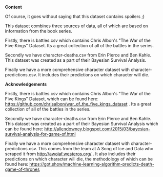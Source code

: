 <b>Content</b>

Of course, it goes without saying that this dataset contains spoilers ;)

This dataset combines three sources of data, all of which are based on information from the book series.

Firstly, there is battles.csv which contains Chris Albon's "The War of the Five Kings" Dataset. Its a great collection of all of the battles in the series.

Secondly we have character-deaths.csv from Erin Pierce and Ben Kahle. This dataset was created as a part of their Bayesian Survival Analysis.

Finally we have a more comprehensive character dataset with character-predictions.csv. It includes their predictions on which character will die.

<b>Acknowledgements</b>

Firstly, there is battles.csv which contains Chris Albon's "The War of the Five Kings" Dataset, which can be found here: https://github.com/chrisalbon/war_of_the_five_kings_dataset . Its a great collection of all of the battles in the series.

Secondly we have character-deaths.csv from Erin Pierce and Ben Kahle. This dataset was created as a part of their Bayesian Survival Analysis which can be found here: http://allendowney.blogspot.com/2015/03/bayesian-survival-analysis-for-game-of.html

Finally we have a more comprehensive character dataset with character-predictions.csv. This comes from the team at A Song of Ice and Data who scraped it from http://awoiaf.westeros.org/ . It also includes their predictions on which character will die, the methodology of which can be found here: https://got.show/machine-learning-algorithm-predicts-death-game-of-thrones
